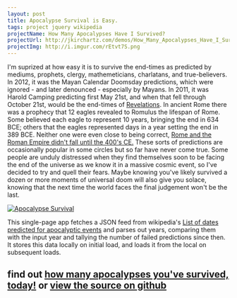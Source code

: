 ```yaml
---
layout: post
title: Apocalypse Survival is Easy.
tags: project jquery wikipedia
projectName: How Many Apocalypses Have I Survived?
projectUrl: http://jkirchartz.com/demos/How_Many_Apocalypses_Have_I_Survived.html
projectImg: http://i.imgur.com/rEtvt7S.png
---
```



I'm suprized at how easy it is to survive the end-times as predicted by mediums, prophets, clergy, mathemeticians, charlatans, and true-believers.<!--more-->
In 2012, it was the Mayan Calendar Doomsday predictions, which were ignored - and later denounced - especially by Mayans.
In 2011, it was Harold Camping predicting first May 21st, and when that fell through October 21st, would be the end-times of [Revelations][4].
In ancient Rome there was a prophecy that 12 eagles revealed to Romulus the lifespan of Rome.
Some believed each eagle to represent 10 years, bringing the end in 634 BCE; others that the eagles represented days in a year setting the end in 389 BCE.
Neither one were even close to being correct, [Rome and the Roman Empire didn't fall until the 400's CE.][5]
These sorts of predictions are occasionally popular in some circles but so far have never come true.
Some people are unduly distressed when they find themselves soon to be facing the end of the universe as we know it in a massive cosmic event, so I've decided to try and quell their fears.
Maybe knowing you've likely survived a dozen or more moments of universal doom will also give you solace, knowing that the next time the world faces the final judgement won't be the last.

[![Apocalypse Survival](http://i.imgur.com/rEtvt7S.png)][1]

This single-page app fetches a JSON feed from wikipedia's [List of dates predicted for apocalyptic events][2] and parses out years,
comparing them with the input year and tallying the number of failed predictions since then.
It stores this data locally on initial load, and loads it from the local on subsequent loads.

## find out [how many apocalypses you've survived, today!][1] or [view the source on github][3]

[1]: /demos/How_Many_Apocalypses_Have_I_Survived.html
[2]: https://en.wikipedia.org/wiki/List_of_dates_predicted_for_apocalyptic_events
[3]: https://github.com/JKirchartz/demos/blob/gh-pages/How_Many_Apocalypses_Have_I_Survived.html
[4]: https://en.wikipedia.org/wiki/Book_of_Revelation#Outline
[5]: https://en.wikipedia.org/wiki/Fall_of_Rome
